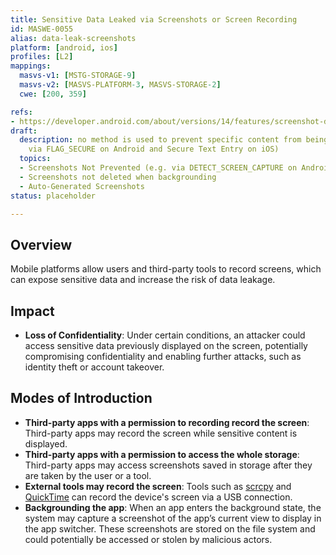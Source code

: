 ```yaml
---
title: Sensitive Data Leaked via Screenshots or Screen Recording
id: MASWE-0055
alias: data-leak-screenshots
platform: [android, ios]
profiles: [L2]
mappings:
  masvs-v1: [MSTG-STORAGE-9]
  masvs-v2: [MASVS-PLATFORM-3, MASVS-STORAGE-2]
  cwe: [200, 359]

refs:
- https://developer.android.com/about/versions/14/features/screenshot-detection
draft:
  description: no method is used to prevent specific content from being captured (e.g.
    via FLAG_SECURE on Android and Secure Text Entry on iOS)
  topics:
  - Screenshots Not Prevented (e.g. via DETECT_SCREEN_CAPTURE on Android)
  - Screenshots not deleted when backgrounding
  - Auto-Generated Screenshots
status: placeholder

---
```


## Overview

Mobile platforms allow users and third-party tools to record screens, which can expose sensitive data and increase the risk of data leakage.

## Impact

- **Loss of Confidentiality**: Under certain conditions, an attacker could access sensitive data previously displayed on the screen, potentially compromising confidentiality and enabling further attacks, such as identity theft or account takeover.

## Modes of Introduction

- **Third-party apps with a permission to recording record the screen**: Third-party apps may record the screen while sensitive content is displayed.
- **Third-party apps with a permission to access the whole storage**: Third-party apps may access screenshots saved in storage after they are taken by the user or a tool.
- **External tools may record the screen**: Tools such as [scrcpy](https://github.com/Genymobile/scrcpy) and [QuickTime](https://support.apple.com/guide/quicktime-player/welcome/mac) can record the device's screen via a USB connection.
- **Backgrounding the app**: When an app enters the background state, the system may capture a screenshot of the app’s current view to display in the app switcher. These screenshots are stored on the file system and could potentially be accessed or stolen by malicious actors.
